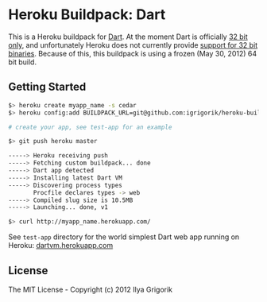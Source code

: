 # Heroku Buildpack: Dart

This is a Heroku buildpack for [Dart](http://www.dartlang.org/). At the moment Dart is officially [32 bit only](http://code.google.com/p/dart/issues/detail?id=2052), and unfortunately Heroku does not currently provide [support for 32 bit binaries](https://gist.github.com/47b77852c50cb8f57961). Because of this, this buildpack is using a frozen (May 30, 2012) 64 bit build.

## Getting Started

```bash
$> heroku create myapp_name -s cedar
$> heroku config:add BUILDPACK_URL=git@github.com:igrigorik/heroku-buildpack-dart.git

# create your app, see test-app for an example

$> git push heroku master

-----> Heroku receiving push
-----> Fetching custom buildpack... done
-----> Dart app detected
-----> Installing latest Dart VM
-----> Discovering process types
       Procfile declares types -> web
-----> Compiled slug size is 10.5MB
-----> Launching... done, v1

$> curl http://myapp_name.herokuapp.com/
```

See `test-app` directory for the world simplest Dart web app running on Heroku: [dartvm.herokuapp.com](http://dartvm.herokuapp.com/)

## License

The MIT License - Copyright (c) 2012 Ilya Grigorik